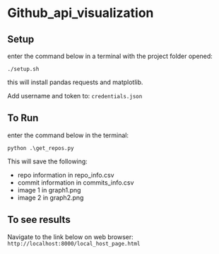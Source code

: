 # Github_api_visualization

## Setup
enter the command below in a terminal with the project folder opened:
```
./setup.sh

```
this will  install pandas requests and matplotlib.

Add username and token to:
``
credentials.json 
``
## To Run
enter the command below in the terminal: 

```
python .\get_repos.py
```
This will save the following:

- repo information in repo_info.csv
- commit information in commits_info.csv
- image 1 in graph1.png
- image 2 in graph2.png

## To see results
Navigate to the link below on web browser:
``
http://localhost:8000/local_host_page.html
``




